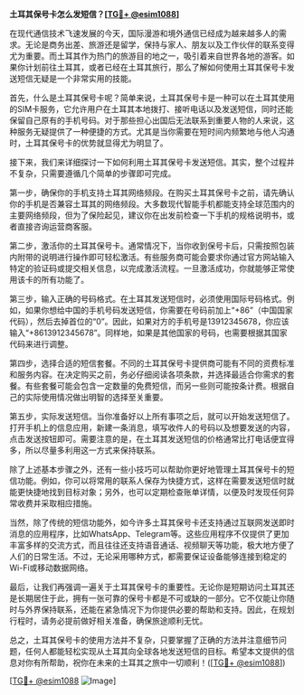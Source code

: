 **土耳其保号卡怎么发短信？[[TG💪+ @esim1088](https://t.me/s/esim1088)]**

在现代通信技术飞速发展的今天，国际漫游和境外通信已经成为越来越多人的需求。无论是商务出差、旅游还是留学，保持与家人、朋友以及工作伙伴的联系变得尤为重要。而土耳其作为热门的旅游目的地之一，吸引着来自世界各地的游客。如果你计划前往土耳其，或者已经在土耳其旅行，那么了解如何使用土耳其保号卡发送短信无疑是一个非常实用的技能。

首先，什么是土耳其保号卡呢？简单来说，土耳其保号卡是一种可以在土耳其使用的SIM卡服务，它允许用户在土耳其本地拨打、接听电话以及发送短信，同时还能保留自己原有的手机号码。对于那些担心出国后无法联系到重要人物的人来说，这种服务无疑提供了一种便捷的方式。尤其是当你需要在短时间内频繁地与他人沟通时，土耳其保号卡的优势就显得尤为明显了。

接下来，我们来详细探讨一下如何利用土耳其保号卡发送短信。其实，整个过程并不复杂，只需要遵循几个简单的步骤即可完成。

第一步，确保你的手机支持土耳其网络频段。在购买土耳其保号卡之前，请先确认你的手机是否兼容土耳其的网络频段。大多数现代智能手机都能支持全球范围内的主要网络频段，但为了保险起见，建议你在出发前检查一下手机的规格说明书，或者直接咨询运营商客服。

第二步，激活你的土耳其保号卡。通常情况下，当你收到保号卡后，只需按照包装内附带的说明进行操作即可轻松激活。有些服务商可能会要求你通过官方网站输入特定的验证码或提交相关信息，以完成激活流程。一旦激活成功，你就能够正常使用该卡的所有功能了。

第三步，输入正确的号码格式。在土耳其发送短信时，必须使用国际号码格式。例如，如果你想给中国的手机号码发送短信，你需要在号码前加上“+86”（中国国家代码），然后去掉首位的“0”。因此，如果对方的手机号是13912345678，你应该输入“+8613912345678”。同样地，如果是其他国家的号码，也需要根据其国家代码来进行调整。

第四步，选择合适的短信套餐。不同的土耳其保号卡提供商可能有不同的资费标准和服务内容。在决定购买之前，务必仔细阅读各项条款，并选择最适合你需求的套餐。有些套餐可能会包含一定数量的免费短信，而另一些则可能按条计费。根据自己的实际使用情况做出明智的选择至关重要。

第五步，实际发送短信。当你准备好以上所有事项之后，就可以开始发送短信了。打开手机上的信息应用，新建一条消息，填写收件人的号码以及想要发送的内容，点击发送按钮即可。需要注意的是，在土耳其发送短信的价格通常比打电话便宜得多，所以尽量多利用这一方式来保持联系。

除了上述基本步骤之外，还有一些小技巧可以帮助你更好地管理土耳其保号卡的短信功能。例如，你可以将常用的联系人保存为快捷方式，这样在需要发送短信时就能更快捷地找到目标对象；另外，也可以定期检查账单详情，以便及时发现任何异常收费并采取相应措施。

当然，除了传统的短信功能外，如今许多土耳其保号卡还支持通过互联网发送即时消息的应用程序，比如WhatsApp、Telegram等。这些应用程序不仅提供了更加丰富多样的交流方式，而且往往还支持语音通话、视频聊天等功能，极大地方便了人们的日常生活。不过，无论采用哪种方式，都需要保证设备能够连接到稳定的Wi-Fi或移动数据网络。

最后，让我们再强调一遍关于土耳其保号卡的重要性。无论你是短期访问土耳其还是长期居住于此，拥有一张可靠的保号卡都是不可或缺的一部分。它不仅能让你随时与外界保持联系，还能在紧急情况下为你提供必要的帮助和支持。因此，在规划行程时，请务必提前做好相关准备，确保旅途顺利无忧。

总之，土耳其保号卡的使用方法并不复杂，只要掌握了正确的方法并注意细节问题，任何人都能轻松实现从土耳其向全球各地发送短信的目标。希望本文提供的信息对你有所帮助，祝你在未来的土耳其之旅中一切顺利！([[TG💪+ @esim1088](https://t.me/s/esim1088)])

[[TG💪+ @esim1088](https://t.me/s/esim1088) ![Image](https://i.postimg.cc/4NQfJmqS/Snipaste-2025-05-13-00-14-12.png)]
